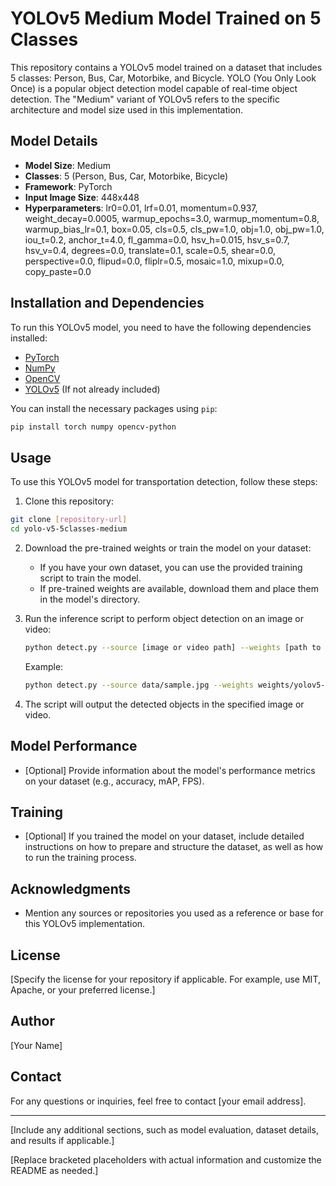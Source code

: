 # YOLOv5 Medium Model Trained on 5 Classes

This repository contains a YOLOv5 model trained on a dataset that includes 5 classes: Person, Bus, Car, Motorbike, and Bicycle. YOLO (You Only Look Once) is a popular object detection model capable of real-time object detection. The "Medium" variant of YOLOv5 refers to the specific architecture and model size used in this implementation.

## Model Details

- **Model Size**: Medium
- **Classes**: 5 (Person, Bus, Car, Motorbike, Bicycle)
- **Framework**: PyTorch
- **Input Image Size**: 448x448
- **Hyperparameters**: lr0=0.01, lrf=0.01, momentum=0.937, weight_decay=0.0005, warmup_epochs=3.0, warmup_momentum=0.8, warmup_bias_lr=0.1, box=0.05, cls=0.5, cls_pw=1.0, obj=1.0, obj_pw=1.0, iou_t=0.2, anchor_t=4.0, fl_gamma=0.0, hsv_h=0.015, hsv_s=0.7, hsv_v=0.4, degrees=0.0, translate=0.1, scale=0.5, shear=0.0, perspective=0.0, flipud=0.0, fliplr=0.5, mosaic=1.0, mixup=0.0, copy_paste=0.0

## Installation and Dependencies

To run this YOLOv5 model, you need to have the following dependencies installed:

- [PyTorch](https://pytorch.org/)
- [NumPy](https://numpy.org/)
- [OpenCV](https://opencv.org/)
- [YOLOv5](https://github.com/ultralytics/yolov5) (If not already included)

You can install the necessary packages using `pip`:

```bash
pip install torch numpy opencv-python
```

## Usage

To use this YOLOv5 model for transportation detection, follow these steps:

1. Clone this repository:

```bash
git clone [repository-url]
cd yolo-v5-5classes-medium
```

2. Download the pre-trained weights or train the model on your dataset:

   - If you have your own dataset, you can use the provided training script to train the model.
   - If pre-trained weights are available, download them and place them in the model's directory.

3. Run the inference script to perform object detection on an image or video:

   ```bash
   python detect.py --source [image or video path] --weights [path to model weights] --conf [confidence threshold]
   ```

   Example:

   ```bash
   python detect.py --source data/sample.jpg --weights weights/yolov5-medium-5classes.pt --conf 0.5
   ```

4. The script will output the detected objects in the specified image or video.

## Model Performance

- [Optional] Provide information about the model's performance metrics on your dataset (e.g., accuracy, mAP, FPS).

## Training

- [Optional] If you trained the model on your dataset, include detailed instructions on how to prepare and structure the dataset, as well as how to run the training process.

## Acknowledgments

- Mention any sources or repositories you used as a reference or base for this YOLOv5 implementation.

## License

[Specify the license for your repository if applicable. For example, use MIT, Apache, or your preferred license.]

## Author

[Your Name]

## Contact

For any questions or inquiries, feel free to contact [your email address].

---

[Include any additional sections, such as model evaluation, dataset details, and results if applicable.]

[Replace bracketed placeholders with actual information and customize the README as needed.]
